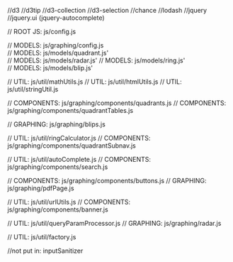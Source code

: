 //d3
//d3tip
//d3-collection
//d3-selection
//chance
//lodash
//jquery
//jquery.ui (jquery-autocomplete)


// ROOT JS:                     js/config.js

// MODELS:                      js/graphing/config.js               
// MODELS:                      js/models/quadrant.js'              
// MODELS:                      js/models/radar.js' 
// MODELS:                      js/models/ring.js'                  
// MODELS:                      js/models/blip.js'                  

// UTIL:                        js/util/mathUtils.js
// UTIL:                        js/util/htmlUtils.js
// UTIL:                        js/util/stringUtil.js

// COMPONENTS:                  js/graphing/components/quadrants.js
// COMPONENTS:                  js/graphing/components/quadrantTables.js

// GRAPHING:                    js/graphing/blips.js

// UTIL:                        js/util/ringCalculator.js
// COMPONENTS:                  js/graphing/components/quadrantSubnav.js

// UTIL:                        js/util/autoComplete.js
// COMPONENTS:                  js/graphing/components/search.js

// COMPONENTS:                  js/graphing/components/buttons.js
// GRAPHING:                    js/graphing/pdfPage.js

// UTIL:                        js/util/urlUtils.js
// COMPONENTS:                  js/graphing/components/banner.js

// UTIL:                        js/util/queryParamProcessor.js
// GRAPHING:                    js/graphing/radar.js

// UTIL:                        js/util/factory.js


//not put in: inputSanitizer